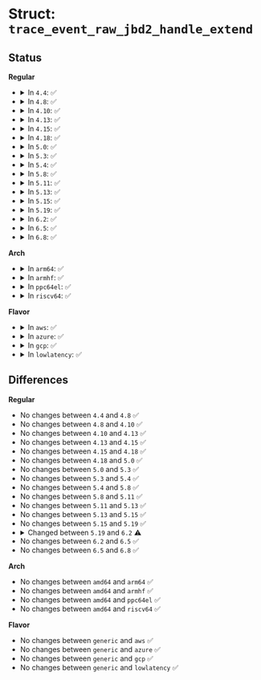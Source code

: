 # Struct: <code>trace_event_raw_jbd2_handle_extend</code>

## Status
<b>Regular</b>
<ul>
<li>
<details>
<summary>In <code>4.4</code>: ✅</summary>

```c
struct trace_event_raw_jbd2_handle_extend {
    struct trace_entry ent;
    dev_t dev;
    long unsigned int tid;
    unsigned int type;
    unsigned int line_no;
    int buffer_credits;
    int requested_blocks;
    char __data[0];
};
```
</details>
</li>
<li>
<details>
<summary>In <code>4.8</code>: ✅</summary>

```c
struct trace_event_raw_jbd2_handle_extend {
    struct trace_entry ent;
    dev_t dev;
    long unsigned int tid;
    unsigned int type;
    unsigned int line_no;
    int buffer_credits;
    int requested_blocks;
    char __data[0];
};
```
</details>
</li>
<li>
<details>
<summary>In <code>4.10</code>: ✅</summary>

```c
struct trace_event_raw_jbd2_handle_extend {
    struct trace_entry ent;
    dev_t dev;
    long unsigned int tid;
    unsigned int type;
    unsigned int line_no;
    int buffer_credits;
    int requested_blocks;
    char __data[0];
};
```
</details>
</li>
<li>
<details>
<summary>In <code>4.13</code>: ✅</summary>

```c
struct trace_event_raw_jbd2_handle_extend {
    struct trace_entry ent;
    dev_t dev;
    long unsigned int tid;
    unsigned int type;
    unsigned int line_no;
    int buffer_credits;
    int requested_blocks;
    char __data[0];
};
```
</details>
</li>
<li>
<details>
<summary>In <code>4.15</code>: ✅</summary>

```c
struct trace_event_raw_jbd2_handle_extend {
    struct trace_entry ent;
    dev_t dev;
    long unsigned int tid;
    unsigned int type;
    unsigned int line_no;
    int buffer_credits;
    int requested_blocks;
    char __data[0];
};
```
</details>
</li>
<li>
<details>
<summary>In <code>4.18</code>: ✅</summary>

```c
struct trace_event_raw_jbd2_handle_extend {
    struct trace_entry ent;
    dev_t dev;
    long unsigned int tid;
    unsigned int type;
    unsigned int line_no;
    int buffer_credits;
    int requested_blocks;
    char __data[0];
};
```
</details>
</li>
<li>
<details>
<summary>In <code>5.0</code>: ✅</summary>

```c
struct trace_event_raw_jbd2_handle_extend {
    struct trace_entry ent;
    dev_t dev;
    long unsigned int tid;
    unsigned int type;
    unsigned int line_no;
    int buffer_credits;
    int requested_blocks;
    char __data[0];
};
```
</details>
</li>
<li>
<details>
<summary>In <code>5.3</code>: ✅</summary>

```c
struct trace_event_raw_jbd2_handle_extend {
    struct trace_entry ent;
    dev_t dev;
    long unsigned int tid;
    unsigned int type;
    unsigned int line_no;
    int buffer_credits;
    int requested_blocks;
    char __data[0];
};
```
</details>
</li>
<li>
<details>
<summary>In <code>5.4</code>: ✅</summary>

```c
struct trace_event_raw_jbd2_handle_extend {
    struct trace_entry ent;
    dev_t dev;
    long unsigned int tid;
    unsigned int type;
    unsigned int line_no;
    int buffer_credits;
    int requested_blocks;
    char __data[0];
};
```
</details>
</li>
<li>
<details>
<summary>In <code>5.8</code>: ✅</summary>

```c
struct trace_event_raw_jbd2_handle_extend {
    struct trace_entry ent;
    dev_t dev;
    long unsigned int tid;
    unsigned int type;
    unsigned int line_no;
    int buffer_credits;
    int requested_blocks;
    char __data[0];
};
```
</details>
</li>
<li>
<details>
<summary>In <code>5.11</code>: ✅</summary>

```c
struct trace_event_raw_jbd2_handle_extend {
    struct trace_entry ent;
    dev_t dev;
    long unsigned int tid;
    unsigned int type;
    unsigned int line_no;
    int buffer_credits;
    int requested_blocks;
    char __data[0];
};
```
</details>
</li>
<li>
<details>
<summary>In <code>5.13</code>: ✅</summary>

```c
struct trace_event_raw_jbd2_handle_extend {
    struct trace_entry ent;
    dev_t dev;
    long unsigned int tid;
    unsigned int type;
    unsigned int line_no;
    int buffer_credits;
    int requested_blocks;
    char __data[0];
};
```
</details>
</li>
<li>
<details>
<summary>In <code>5.15</code>: ✅</summary>

```c
struct trace_event_raw_jbd2_handle_extend {
    struct trace_entry ent;
    dev_t dev;
    long unsigned int tid;
    unsigned int type;
    unsigned int line_no;
    int buffer_credits;
    int requested_blocks;
    char __data[0];
};
```
</details>
</li>
<li>
<details>
<summary>In <code>5.19</code>: ✅</summary>

```c
struct trace_event_raw_jbd2_handle_extend {
    struct trace_entry ent;
    dev_t dev;
    long unsigned int tid;
    unsigned int type;
    unsigned int line_no;
    int buffer_credits;
    int requested_blocks;
    char __data[0];
};
```
</details>
</li>
<li>
<details>
<summary>In <code>6.2</code>: ✅</summary>

```c
struct trace_event_raw_jbd2_handle_extend {
    struct trace_entry ent;
    dev_t dev;
    tid_t tid;
    unsigned int type;
    unsigned int line_no;
    int buffer_credits;
    int requested_blocks;
    char __data[0];
};
```
</details>
</li>
<li>
<details>
<summary>In <code>6.5</code>: ✅</summary>

```c
struct trace_event_raw_jbd2_handle_extend {
    struct trace_entry ent;
    dev_t dev;
    tid_t tid;
    unsigned int type;
    unsigned int line_no;
    int buffer_credits;
    int requested_blocks;
    char __data[0];
};
```
</details>
</li>
<li>
<details>
<summary>In <code>6.8</code>: ✅</summary>

```c
struct trace_event_raw_jbd2_handle_extend {
    struct trace_entry ent;
    dev_t dev;
    tid_t tid;
    unsigned int type;
    unsigned int line_no;
    int buffer_credits;
    int requested_blocks;
    char __data[0];
};
```
</details>
</li>
</ul>
<b>Arch</b>
<ul>
<li>
<details>
<summary>In <code>arm64</code>: ✅</summary>

```c
struct trace_event_raw_jbd2_handle_extend {
    struct trace_entry ent;
    dev_t dev;
    long unsigned int tid;
    unsigned int type;
    unsigned int line_no;
    int buffer_credits;
    int requested_blocks;
    char __data[0];
};
```
</details>
</li>
<li>
<details>
<summary>In <code>armhf</code>: ✅</summary>

```c
struct trace_event_raw_jbd2_handle_extend {
    struct trace_entry ent;
    dev_t dev;
    long unsigned int tid;
    unsigned int type;
    unsigned int line_no;
    int buffer_credits;
    int requested_blocks;
    char __data[0];
};
```
</details>
</li>
<li>
<details>
<summary>In <code>ppc64el</code>: ✅</summary>

```c
struct trace_event_raw_jbd2_handle_extend {
    struct trace_entry ent;
    dev_t dev;
    long unsigned int tid;
    unsigned int type;
    unsigned int line_no;
    int buffer_credits;
    int requested_blocks;
    char __data[0];
};
```
</details>
</li>
<li>
<details>
<summary>In <code>riscv64</code>: ✅</summary>

```c
struct trace_event_raw_jbd2_handle_extend {
    struct trace_entry ent;
    dev_t dev;
    long unsigned int tid;
    unsigned int type;
    unsigned int line_no;
    int buffer_credits;
    int requested_blocks;
    char __data[0];
};
```
</details>
</li>
</ul>
<b>Flavor</b>
<ul>
<li>
<details>
<summary>In <code>aws</code>: ✅</summary>

```c
struct trace_event_raw_jbd2_handle_extend {
    struct trace_entry ent;
    dev_t dev;
    long unsigned int tid;
    unsigned int type;
    unsigned int line_no;
    int buffer_credits;
    int requested_blocks;
    char __data[0];
};
```
</details>
</li>
<li>
<details>
<summary>In <code>azure</code>: ✅</summary>

```c
struct trace_event_raw_jbd2_handle_extend {
    struct trace_entry ent;
    dev_t dev;
    long unsigned int tid;
    unsigned int type;
    unsigned int line_no;
    int buffer_credits;
    int requested_blocks;
    char __data[0];
};
```
</details>
</li>
<li>
<details>
<summary>In <code>gcp</code>: ✅</summary>

```c
struct trace_event_raw_jbd2_handle_extend {
    struct trace_entry ent;
    dev_t dev;
    long unsigned int tid;
    unsigned int type;
    unsigned int line_no;
    int buffer_credits;
    int requested_blocks;
    char __data[0];
};
```
</details>
</li>
<li>
<details>
<summary>In <code>lowlatency</code>: ✅</summary>

```c
struct trace_event_raw_jbd2_handle_extend {
    struct trace_entry ent;
    dev_t dev;
    long unsigned int tid;
    unsigned int type;
    unsigned int line_no;
    int buffer_credits;
    int requested_blocks;
    char __data[0];
};
```
</details>
</li>
</ul>

## Differences
<b>Regular</b>
<ul>
<li>
No changes between <code>4.4</code> and <code>4.8</code> ✅
</li>
<li>
No changes between <code>4.8</code> and <code>4.10</code> ✅
</li>
<li>
No changes between <code>4.10</code> and <code>4.13</code> ✅
</li>
<li>
No changes between <code>4.13</code> and <code>4.15</code> ✅
</li>
<li>
No changes between <code>4.15</code> and <code>4.18</code> ✅
</li>
<li>
No changes between <code>4.18</code> and <code>5.0</code> ✅
</li>
<li>
No changes between <code>5.0</code> and <code>5.3</code> ✅
</li>
<li>
No changes between <code>5.3</code> and <code>5.4</code> ✅
</li>
<li>
No changes between <code>5.4</code> and <code>5.8</code> ✅
</li>
<li>
No changes between <code>5.8</code> and <code>5.11</code> ✅
</li>
<li>
No changes between <code>5.11</code> and <code>5.13</code> ✅
</li>
<li>
No changes between <code>5.13</code> and <code>5.15</code> ✅
</li>
<li>
No changes between <code>5.15</code> and <code>5.19</code> ✅
</li>
<li>
<details>
<summary>Changed between <code>5.19</code> and <code>6.2</code> ⚠️</summary>
<ul>
<li>
<b>Field type changed. </b>
<code>long unsigned int tid</code> ➡️ <code>tid_t tid</code>
</li>
</ul>
</details>
</li>
<li>
No changes between <code>6.2</code> and <code>6.5</code> ✅
</li>
<li>
No changes between <code>6.5</code> and <code>6.8</code> ✅
</li>
</ul>
<b>Arch</b>
<ul>
<li>
No changes between <code>amd64</code> and <code>arm64</code> ✅
</li>
<li>
No changes between <code>amd64</code> and <code>armhf</code> ✅
</li>
<li>
No changes between <code>amd64</code> and <code>ppc64el</code> ✅
</li>
<li>
No changes between <code>amd64</code> and <code>riscv64</code> ✅
</li>
</ul>
<b>Flavor</b>
<ul>
<li>
No changes between <code>generic</code> and <code>aws</code> ✅
</li>
<li>
No changes between <code>generic</code> and <code>azure</code> ✅
</li>
<li>
No changes between <code>generic</code> and <code>gcp</code> ✅
</li>
<li>
No changes between <code>generic</code> and <code>lowlatency</code> ✅
</li>
</ul>
